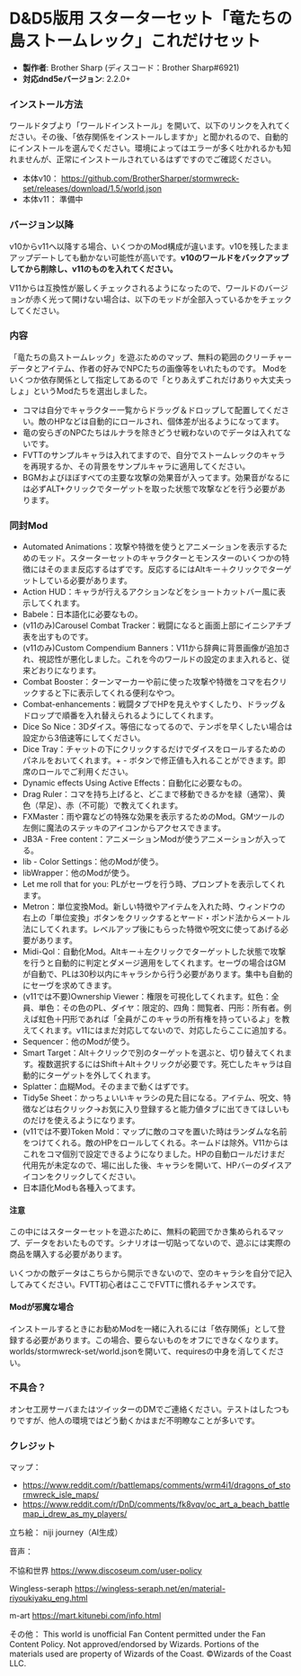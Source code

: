 # D&D5版用 スターターセット「竜たちの島ストームレック」これだけセット

* **製作者**: Brother Sharp (ディスコード：Brother Sharp#6921)
* **対応dnd5eバージョン**: 2.2.0+

### インストール方法

ワールドタブより「ワールドインストール」を開いて、以下のリンクを入れてください。その後、「依存関係をインストールしますか」と聞かれるので、自動的にインストールを選んでください。環境によってはエラーが多く吐かれるかも知れませんが、正常にインストールされているはずですのでご確認ください。

* 本体v10： https://github.com/BrotherSharper/stormwreck-set/releases/download/1.5/world.json
* 本体v11： 準備中

### バージョン以降
v10からv11へ以降する場合、いくつかのMod構成が違います。v10を残したままアップデートしても動かない可能性が高いです。**v10のワールドをバックアップしてから削除し、v11のものを入れてください。**

V11からは互換性が厳しくチェックされるようになったので、ワールドのバージョンが赤く光って開けない場合は、以下のモッドが全部入っているかをチェックしてください。

### 内容
「竜たちの島ストームレック」を遊ぶためのマップ、無料の範囲のクリーチャーデータとアイテム、作者の好みでNPCたちの画像等をいれたものです。
Modをいくつか依存関係として指定してあるので「とりあえずこれだけありゃ大丈夫っしょ」というModたちを選出しました。

* コマは自分でキャラクター一覧からドラッグ＆ドロップして配置してください。敵のHPなどは自動的にロールされ、個体差が出るようになってます。
* 竜の安らぎのNPCたちはルナラを除きどうせ戦わないのでデータは入れてないです。
* FVTTのサンプルキャラは入れてますので、自分でストームレックのキャラを再現するか、その背景をサンプルキャラに適用してください。
* BGMおよびほぼすべての主要な攻撃の効果音が入ってます。効果音がなるには必ずALT+クリックでターゲットを取った状態で攻撃などを行う必要があります。

### 同封Mod
* Automated Animations：攻撃や特徴を使うとアニメーションを表示するためのモッド。スターターセットのキャラクターとモンスターのいくつかの特徴にはそのまま反応するはずです。反応するにはAltキー＋クリックでターゲットしている必要があります。
* Action HUD：キャラが行えるアクションなどをショートカットバー風に表示してくれます。
* Babele：日本語化に必要なもの。
* (v11のみ)Carousel Combat Tracker：戦闘になると画面上部にイニシアチブ表を出すものです。
* (v11のみ)Custom Compendium Banners：V11から辞典に背景画像が追加され、視認性が悪化しました。これを今のワールドの設定のまま入れると、従来どおりになります。
* Combat Booster：ターンマーカーや前に使った攻撃や特徴をコマを右クリックすると下に表示してくれる便利なやつ。
* Combat-enhancements：戦闘タブでHPを見えやすくしたり、ドラッグ＆ドロップで順番を入れ替えられるようにしてくれます。
* Dice So Nice：3Dダイス。等倍になってるので、テンポを早くしたい場合は設定から3倍速等にしてください。
* Dice Tray：チャットの下にクリックするだけでダイスをロールするためのパネルをおいてくれます。+ - ボタンで修正値も入れることができます。即席のロールでご利用ください。
* Dynamic effects Using Active Effects：自動化に必要なもの。
* Drag Ruler：コマを持ち上げると、どこまで移動できるかを緑（通常）、黄色（早足）、赤（不可能）で教えてくれます。
* FXMaster：雨や霧などの特殊な効果を表示するためのMod。GMツールの左側に魔法のステッキのアイコンからアクセスできます。
* JB3A - Free content：アニメーションModが使うアニメーションが入ってる。
* lib - Color Settings：他のModが使う。
* libWrapper：他のModが使う。
* Let me roll that for you: PLがセーヴを行う時、プロンプトを表示してくれます。
* Metron：単位変換Mod。新しい特徴やアイテムを入れた時、ウィンドウの右上の「単位変換」ボタンをクリックするとヤード・ポンド法からメートル法にしてくれます。レベルアップ後にもらった特徴や呪文に使ってあげる必要があります。
* Midi-Qol：自動化Mod。Altキー＋左クリックでターゲットした状態で攻撃を行うと自動的に判定とダメージ適用をしてくれます。セーヴの場合はGMが自動で、PLは30秒以内にキャラシから行う必要があります。集中も自動的にセーヴを求めてきます。
* (v11では不要)Ownership Viewer：権限を可視化してくれます。虹色：全員、単色：その色のPL、ダイヤ：限定的、四角：閲覧者、円形：所有者。例えば虹色＋円形であれば「全員がこのキャラの所有権を持っているよ」を教えてくれます。v11にはまだ対応してないので、対応したらここに追加する。
* Sequencer：他のModが使う。
* Smart Target：Alt＋クリックで別のターゲットを選ぶと、切り替えてくれます。複数選択するにはShift＋Alt＋クリックが必要です。死亡したキャラは自動的にターゲットを外してくれます。
* Splatter：血糊Mod。そのままで動くはずです。
* Tidy5e Sheet：かっちょいいキャラシの見た目になる。アイテム、呪文、特徴などは右クリック→お気に入り登録すると能力値タブに出てきてほしいものだけを使えるようになります。
* (v11では不要)Token Mold：マップに敵のコマを置いた時はランダムな名前をつけてくれる。敵のHPをロールしてくれる。ネームドは除外。V11からはこれをコマ個別で設定できるようになりました。HPの自動ロールだけまだ代用先が未定なので、場に出した後、キャラシを開いて、HPバーのダイスアイコンをクリックしてください。
* 日本語化Modも各種入ってます。

#### 注意
この中にはスターターセットを遊ぶために、無料の範囲でかき集められるマップ、データをおいたものです。シナリオは一切貼ってないので、遊ぶには実際の商品を購入する必要があります。

いくつかの敵データはこちらから開示できないので、空のキャラシを自分で記入してみてください。FVTT初心者はここでFVTTに慣れるチャンスです。

#### Modが邪魔な場合
インストールするときにお勧めModを一緒に入れるには「依存関係」として登録する必要があります。この場合、要らないものをオフにできなくなります。worlds/stormwreck-set/world.jsonを開いて、requiresの中身を消してください。

### 不具合？
オンセ工房サーバまたはツイッターのDMでご連絡ください。テストはしたつもりですが、他人の環境ではどう動くかはまだ不明瞭なことが多いです。

### クレジット
マップ：
* https://www.reddit.com/r/battlemaps/comments/wrm4i1/dragons_of_stormwreck_isle_maps/
* https://www.reddit.com/r/DnD/comments/fk8vqv/oc_art_a_beach_battlemap_i_drew_as_my_players/

立ち絵：
niji journey（AI生成）

音声：

不協和世界
https://www.discoseum.com/user-policy

Wingless-seraph
https://wingless-seraph.net/en/material-riyoukiyaku_eng.html

m-art
https://mart.kitunebi.com/info.html

その他：
This world is unofficial Fan Content permitted under the Fan Content Policy. Not approved/endorsed by Wizards. Portions of the materials used are property of Wizards of the Coast. ©Wizards of the Coast LLC.